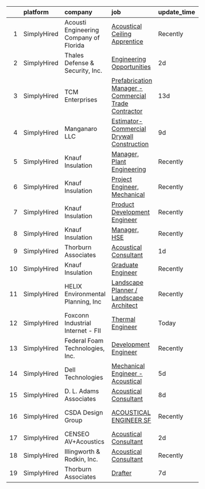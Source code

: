 

|    | platform    | company                                | job                                                                                                                                                                     | update_time   | location                   |
|---:|:------------|:---------------------------------------|:------------------------------------------------------------------------------------------------------------------------------------------------------------------------|:--------------|:---------------------------|
|  1 | SimplyHired | Acousti Engineering Company of Florida | [Acoustical Ceiling Apprentice](https://www.simplyhired.com/job/j3sNDARvJFAaQEAPaHr_F5JtdAu463ihT96RmhtiDSIbwT2pddSdog?q=acoustical+engineering)                        | Recently      | Rockledge, FL +3 locations |
|  2 | SimplyHired | Thales Defense & Security, Inc.        | [Engineering Opportunities](https://www.simplyhired.com/job/GQYUDebkjM3Iv_RYWGEw3ZECINlu80qmZjsswCP-ZqQUiVLk-Zq0Dg?q=acoustical+engineering)                            | 2d            | New York, NY               |
|  3 | SimplyHired | TCM Enterprises                        | [Prefabrication Manager - Commercial Trade Contractor](https://www.simplyhired.com/job/hkoMpyDqmLVvQoizfpx17PXEUh6YGbzR52OBfLFryOJAixbkwzHiOw?q=acoustical+engineering) | 13d           | Fayetteville, AR           |
|  4 | SimplyHired | Manganaro LLC                          | [Estimator- Commercial Drywall Construction](https://www.simplyhired.com/job/BXoulhjnSsEOkatRDt3W4URiuApt_JdFBqwocwuPX_JY47c0bbv4fA?q=acoustical+engineering)           | 9d            | Nashville, TN              |
|  5 | SimplyHired | Knauf Insulation                       | [Manager, Plant Engineering](https://www.simplyhired.com/job/3n9ENNY1aOqWKdpZxjcCtnc9dN5xAsVB12bWeNtWVWnQh9_UlTpqBg?q=acoustical+engineering)                           | Recently      | Shelbyville, IN            |
|  6 | SimplyHired | Knauf Insulation                       | [Project Engineer, Mechanical](https://www.simplyhired.com/job/BAEWYe6ApBr-BIXAGr8MwtjmrCPX2xtsWnYciYe_sMVbo_f7wfeTbA?q=acoustical+engineering)                         | Recently      | Shasta Lake, CA            |
|  7 | SimplyHired | Knauf Insulation                       | [Product Development Engineer](https://www.simplyhired.com/job/iScZ4AdYZ8lYoHGtGa-5r7do-VmnP1WHcSCuhfZ92-gJI3Fy-65wrQ?q=acoustical+engineering)                         | Recently      | Shelbyville, IN            |
|  8 | SimplyHired | Knauf Insulation                       | [Manager, HSE](https://www.simplyhired.com/job/M1FJDhO5daz9UFdfp0FZvermNQb9h6pnnEPc42REY2AeLPSRo_Id5Q?q=acoustical+engineering)                                         | Recently      | Shasta Lake, CA            |
|  9 | SimplyHired | Thorburn Associates                    | [Acoustical Consultant](https://www.simplyhired.com/job/9jKxff2NaXXGffiLQGzpaj1AdYk46dV_bxOMSmviFK-EJKYbUXBj1Q?q=acoustical+engineering)                                | 1d            | Remote                     |
| 10 | SimplyHired | Knauf Insulation                       | [Graduate Engineer](https://www.simplyhired.com/job/a95HltBvP575E1KG8rba71ls00HRACJjnTnWy5q8Tyu3w3gedmOZZg?q=acoustical+engineering)                                    | Recently      | Shasta Lake, CA            |
| 11 | SimplyHired | HELIX Environmental Planning, Inc      | [Landscape Planner / Landscape Architect](https://www.simplyhired.com/job/l8xPd34Ce0gF7MqRozs1YqXUJwXVe8mZSeZTO6ygYkRVZFHSLJHb9w?q=acoustical+engineering)              | Recently      | Sacramento, CA             |
| 12 | SimplyHired | Foxconn Industrial Internet - FII      | [Thermal Engineer](https://www.simplyhired.com/job/Tb88v6BpozLeMmCiw-i317RNM-K0IAwEovCyrxrNzzPGES3534jpkw?q=acoustical+engineering)                                     | Today         | Houston, TX                |
| 13 | SimplyHired | Federal Foam Technologies, Inc.        | [Development Engineer](https://www.simplyhired.com/job/OZRL5QxFyiVH1G9AWySM02YHcEKgtv3NlEZpMASq0VP6DsB2Xse8nA?q=acoustical+engineering)                                 | Recently      | New Richmond, WI           |
| 14 | SimplyHired | Dell Technologies                      | [Mechanical Engineer - Acoustical](https://www.simplyhired.com/job/HJs3dL-Ojush7iU1BaOlkgGz9KtiYUxQ4rhXeLj2clY2lrD56k-yEw?q=acoustical+engineering)                     | 5d            | Round Rock, TX             |
| 15 | SimplyHired | D. L. Adams Associates                 | [Acoustical Consultant](https://www.simplyhired.com/job/HI-IeHWZtAqndrSQAgPwavxyevDypZ5pjh6WXT_rSQ-8mcOV8NGFLA?q=acoustical+engineering)                                | 8d            | Remote                     |
| 16 | SimplyHired | CSDA Design Group                      | [ACOUSTICAL ENGINEER SF](https://www.simplyhired.com/job/KEuE8AkvuxN_MJ_3EkDa9T_kCJLoNhZKitTGFA8-h4HmrVLk0lP45A?q=acoustical+engineering)                               | Recently      | San Francisco, CA          |
| 17 | SimplyHired | CENSEO AV+Acoustics                    | [Acoustical Consultant](https://www.simplyhired.com/job/HBH_k-Gfsx63t7DPntLcE8vjUCWmlClUsebM79y7zXHq0-5kSivU8g?q=acoustical+engineering)                                | 2d            | Kailua, HI                 |
| 18 | SimplyHired | Illingworth & Rodkin, Inc.             | [Acoustical Consultant](https://www.simplyhired.com/job/Jb8Whjjq6LlCyQZYP26GoZOKPYIG-nU40s1XhZBY6EWoJfk0qN6TnQ?q=acoustical+engineering)                                | Recently      | Cotati, CA                 |
| 19 | SimplyHired | Thorburn Associates                    | [Drafter](https://www.simplyhired.com/job/TyfoIjtJhtFdtPLb0e6pFUx6-gTxFwAbO2au57gkQ002E83bH1g44A?q=acoustical+engineering)                                              | 7d            | Remote                     |